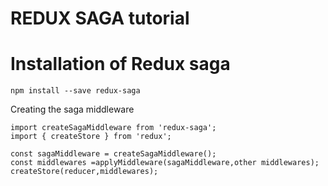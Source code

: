 REDUX SAGA tutorial
===================

Installation of Redux saga
========================
```
npm install --save redux-saga
``` 

Creating the saga middleware
```
import createSagaMiddleware from 'redux-saga';
import { createStore } from 'redux';

const sagaMiddleware = createSagaMiddleware();
const middlewares =applyMiddleware(sagaMiddleware,other middlewares);
createStore(reducer,middlewares);
```